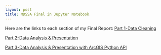 ```yaml
---
layout: post
title: MDSSA Final in Jupyter Notebook
---
```


Here are the links to each section of my Final Report:
[Part 1-Data Cleaning](http://matsuran.com/MDSSA_Final_Part_1.html)

[Part 2-Data Analysis & Presentation](http://matsuran.com/MDSSA_Final_Part_2.html)

[Part 3-Data Analysis & Presentation with ArcGIS Python API](http://matsuran.com/MDSSA_Final_Part_3.html)
